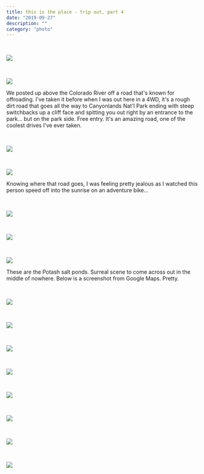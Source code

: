 ```yaml
---
title: this is the place - trip out, part 4
date: "2019-09-27"
description: ""
category: "photo"
---
```


&nbsp;

![ ](https://sosphotoblog.s3.us-east-2.amazonaws.com/blog/2019/2019-09-27/utahday2-1.jpg)

&nbsp;

![ ](https://sosphotoblog.s3.us-east-2.amazonaws.com/blog/2019/2019-09-27/utahday2-2.jpg)

We posted up above the Colorado River off a road that's known for offroading. I've taken it before when I was out here in a 4WD, it's a rough dirt road that goes all the way to Canyonlands Nat'l Park ending with steep switchbacks up a cliff face and spitting you out right by an entrance to the park... but on the park side. Free entry. It's an amazing road, one of the coolest drives I've ever taken.

&nbsp;

![ ](https://sosphotoblog.s3.us-east-2.amazonaws.com/blog/2019/2019-09-27/utahday2-3.jpg)

&nbsp;

![ ](https://sosphotoblog.s3.us-east-2.amazonaws.com/blog/2019/2019-09-27/utahday2-4.jpg)

Knowing where that road goes, I was feeling pretty jealous as I watched this person speed off into the sunrise on an adventure bike...

&nbsp;

![ ](https://sosphotoblog.s3.us-east-2.amazonaws.com/blog/2019/2019-09-27/utahday2-5.jpg)

&nbsp;

![ ](https://sosphotoblog.s3.us-east-2.amazonaws.com/blog/2019/2019-09-27/utahday2-6.jpg)

&nbsp;

![ ](https://sosphotoblog.s3.us-east-2.amazonaws.com/blog/2019/2019-09-27/utahday2-7.jpg)

These are the Potash salt ponds. Surreal scene to come across out in the middle of nowhere. Below is a screenshot from Google Maps. Pretty.

&nbsp;

![ ](https://sosphotoblog.s3.us-east-2.amazonaws.com/blog/2019/2019-09-27/potash.png)

&nbsp;

![ ](https://sosphotoblog.s3.us-east-2.amazonaws.com/blog/2019/2019-09-27/utahday2-8.jpg)

&nbsp;

![ ](https://sosphotoblog.s3.us-east-2.amazonaws.com/blog/2019/2019-09-27/utahday2-9.jpg)

&nbsp;

![ ](https://sosphotoblog.s3.us-east-2.amazonaws.com/blog/2019/2019-09-27/utahday2-10.jpg)

&nbsp;

![ ](https://sosphotoblog.s3.us-east-2.amazonaws.com/blog/2019/2019-09-27/utahday2-11.jpg)

&nbsp;

![ ](https://sosphotoblog.s3.us-east-2.amazonaws.com/blog/2019/2019-09-27/utahday2-12.jpg)

&nbsp;

![ ](https://sosphotoblog.s3.us-east-2.amazonaws.com/blog/2019/2019-09-27/utahday2-13.jpg)

&nbsp;

![ ](https://sosphotoblog.s3.us-east-2.amazonaws.com/blog/2019/2019-09-27/utahday2-14.jpg)
